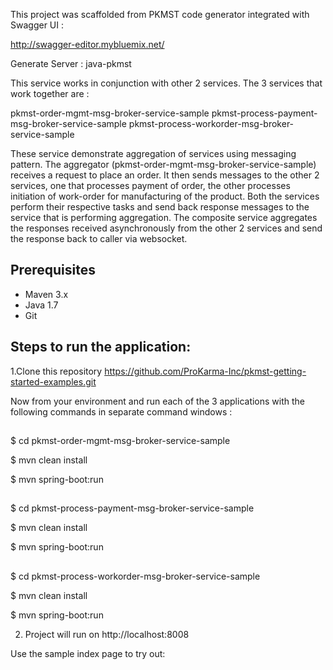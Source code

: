 This project was scaffolded from PKMST code generator integrated with Swagger UI :

http://swagger-editor.mybluemix.net/

Generate Server : java-pkmst 


This service works in conjunction with other 2 services. The 3 services that work together are :

pkmst-order-mgmt-msg-broker-service-sample
pkmst-process-payment-msg-broker-service-sample
pkmst-process-workorder-msg-broker-service-sample


These service demonstrate aggregation of services using messaging pattern. The aggregator (pkmst-order-mgmt-msg-broker-service-sample) receives a request to place an order. It then sends messages to the other 2 services, one that processes payment of order, the other processes initiation of work-order for manufacturing of the product. Both the services perform their respective tasks and send back response messages to the service that is performing aggregation.
The composite service aggregates the responses received asynchronously from the other 2 services and send the response back to caller via websocket.


## Prerequisites

- Maven 3.x
- Java 1.7
- Git

## Steps to run the application: 

1.Clone this repository
https://github.com/ProKarma-Inc/pkmst-getting-started-examples.git

  Now from your environment and run each of the 3 applications with the following commands in separate command windows :

##
  $ cd pkmst-order-mgmt-msg-broker-service-sample

  $ mvn clean install

  $ mvn spring-boot:run

##
  $ cd pkmst-process-payment-msg-broker-service-sample

  $ mvn clean install

  $ mvn spring-boot:run

##
  $ cd pkmst-process-workorder-msg-broker-service-sample

  $ mvn clean install

  $ mvn spring-boot:run  
  
  
2. Project will run on http://localhost:8008 

Use the sample index page to try out:

